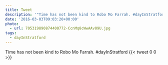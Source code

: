 ```yaml
---
title: Tweet
description: '"Time has not been kind to Robo Mo Farrah. #dayInStratford "'
date: '2016-03-03T09:03:20+00:00'
photo:
  - url: 705319890874400772-CcnMq8cWwAAv09U.jpg
tags:
  - dayInStratford
---
```

Time has not been kind to Robo Mo Farrah. #dayInStratford 
      {{< tweet 0 0 >}}
    
